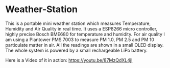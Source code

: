 # Weather-Station
This is a portable mini weather station which measures Temperature, Humidity and Air Quality in real time. It uses a ESP8266 micro controller, highly precise Bosch BME680 for temperature and humidity. For air quality I am using a Plantower PMS 7003 to measure PM 1.0, PM 2.5 and PM 10 particulate matter in air. All the readings are shown in a small OLED display. The whole system is powered by a small rechargeable LiPo battery. 

Here is a Video of it in action: https://youtu.be/87MzQdXL4jI
